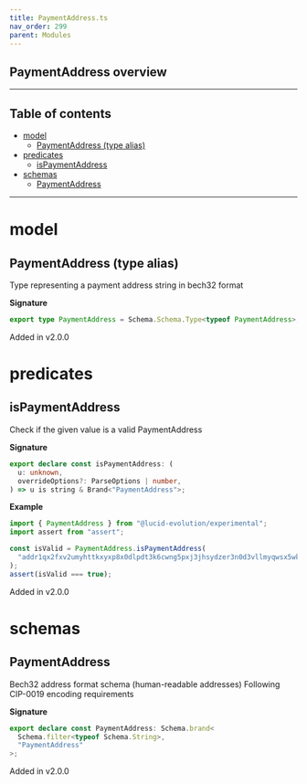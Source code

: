 ```yaml
---
title: PaymentAddress.ts
nav_order: 299
parent: Modules
---
```


## PaymentAddress overview

---

<h2 class="text-delta">Table of contents</h2>

- [model](#model)
  - [PaymentAddress (type alias)](#paymentaddress-type-alias)
- [predicates](#predicates)
  - [isPaymentAddress](#ispaymentaddress)
- [schemas](#schemas)
  - [PaymentAddress](#paymentaddress)

---

# model

## PaymentAddress (type alias)

Type representing a payment address string in bech32 format

**Signature**

```ts
export type PaymentAddress = Schema.Schema.Type<typeof PaymentAddress>;
```

Added in v2.0.0

# predicates

## isPaymentAddress

Check if the given value is a valid PaymentAddress

**Signature**

```ts
export declare const isPaymentAddress: (
  u: unknown,
  overrideOptions?: ParseOptions | number,
) => u is string & Brand<"PaymentAddress">;
```

**Example**

```ts
import { PaymentAddress } from "@lucid-evolution/experimental";
import assert from "assert";

const isValid = PaymentAddress.isPaymentAddress(
  "addr1qx2fxv2umyhttkxyxp8x0dlpdt3k6cwng5pxj3jhsydzer3n0d3vllmyqwsx5wktcd8cc3sq835lu7drv2xwl2wywfgse35a3x",
);
assert(isValid === true);
```

Added in v2.0.0

# schemas

## PaymentAddress

Bech32 address format schema (human-readable addresses)
Following CIP-0019 encoding requirements

**Signature**

```ts
export declare const PaymentAddress: Schema.brand<
  Schema.filter<typeof Schema.String>,
  "PaymentAddress"
>;
```

Added in v2.0.0

